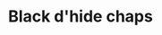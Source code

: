 ---
layout: item
title: Black d'hide chaps
item-id: 2497
datatable: true
id: 2497
name: "Black d'hide chaps"
members: true
lowalch: 2488
highalch: 3732
examine: "Made from 100% real dragonhide."
monsters:
  - id: 8609
    name: "Hydra"
    members: true
    combat_level: 194
    wiki_url: "https://oldschool.runescape.wiki/w/Hydra"
    drops:
      - quantity: "1"
        rarity: 0.0234375
        drop_requirements: null
  - id: 10402
    name: "Colossal Hydra"
    members: true
    combat_level: 334
    wiki_url: "https://oldschool.runescape.wiki/w/Colossal_Hydra"
    drops:
      - quantity: "1"
        rarity: 0.0234375
        drop_requirements: null
---